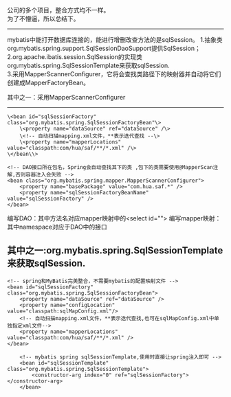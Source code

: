 公司的多个项目，整合方式均不一样。  
为了不懵逼，所以总结下。  

---------------------------------------

mybatis中能打开数据库连接的，能进行增删改查方法的是sqlSession。
1.抽象类org.mybatis.spring.support.SqlSessionDaoSupport提供SqlSession；  
2.org.apache.ibatis.session.SqlSession的实现类org.mybatis.spring.SqlSessionTemplate来获取sqlSession.  
3.采用MapperScannerConfigurer，它将会查找类路径下的映射器并自动将它们创建成MapperFactoryBean。  



其中之一：采用MapperScannerConfigurer  

----------------------------------------------

```
\<bean id="sqlSessionFactory" class="org.mybatis.spring.SqlSessionFactoryBean"\>
	\<property name="dataSource" ref="dataSource" /\>
	\<!-- 自动扫描mapping.xml文件，**表示迭代查找 --\>
	\<property name="mapperLocations" value="classpath:com/hua/saf/**/*.xml" /\>
\</bean\\>
  
<!-- DAO接口所在包名，Spring会自动查找其下的类 ,包下的类需要使用@MapperScan注解,否则容器注入会失败 -->
<bean class="org.mybatis.spring.mapper.MapperScannerConfigurer">
    <property name="basePackage" value="com.hua.saf.*" />
    <property name="sqlSessionFactoryBeanName" value="sqlSessionFactory" />
</bean>  
```

编写DAO：其中方法名对应mapper映射中的\<select id=""\>
编写mapper映射：其中namespace对应于<mapper namespace="">DAO中的接口  


其中之一:org.mybatis.spring.SqlSessionTemplate来获取sqlSession.  
------------------------------------------------------------------------
```
<!-- spring和MyBatis完美整合，不需要mybatis的配置映射文件 -->
<bean id="sqlSessionFactory" class="org.mybatis.spring.SqlSessionFactoryBean">
	<property name="dataSource" ref="dataSource" />
	<property name="configLocation"  value="classpath:sqlMapConfig.xml"/>
	<!-- 自动扫描mapping.xml文件，**表示迭代查找,也可在sqlMapConfig.xml中单独指定xml文件-->
	<property name="mapperLocations" value="classpath:com/hua/saf/**/*.xml" />
</bean>
    
	<!-- mybatis spring sqlSessionTemplate,使用时直接让spring注入即可 -->
	<bean id="sqlSessionTemplate" class="org.mybatis.spring.SqlSessionTemplate">
		<constructor-arg index="0" ref="sqlSessionFactory"></constructor-arg>
	</bean>
```

